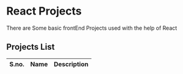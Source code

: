 # React Projects

There are Some basic frontEnd Projects used with the help of React

## Projects List

| S.no.| Name | Description|
| -----| -----| -----|

